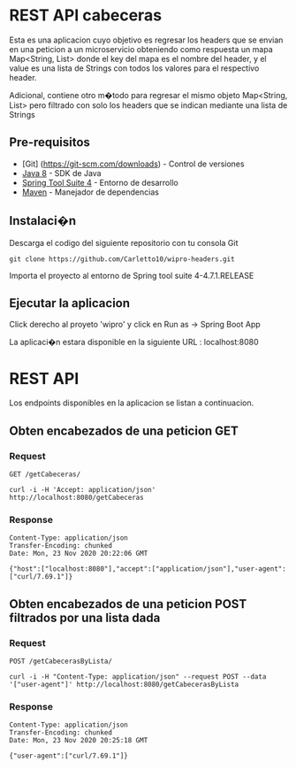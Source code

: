 # REST API cabeceras

Esta es una aplicacion cuyo objetivo es regresar los headers que se envian en una peticion a un microservicio
obteniendo como respuesta un mapa Map<String, List<String>> donde el key  del mapa es el nombre del header, 
y el value es una lista de Strings con todos los valores para el respectivo header.

Adicional, contiene otro  m�todo para regresar el mismo objeto Map<String, List<String>> pero filtrado con solo los headers que se indican mediante una lista 
de Strings

## Pre-requisitos

* [Git] (https://git-scm.com/downloads) - Control de versiones
* [Java 8](https://www.oracle.com/mx/java/technologies/javase/javase-jdk8-downloads.html) - SDK  de Java
* [Spring Tool Suite 4](https://spring.io/tools) - Entorno de desarrollo
* [Maven](https://maven.apache.org/) - Manejador de dependencias


## Instalaci�n


Descarga el codigo del siguiente repositorio con tu consola Git

```
git clone https://github.com/Carletto10/wipro-headers.git
```

Importa el proyecto al entorno de Spring tool suite 4-4.7.1.RELEASE

	

## Ejecutar la aplicacion

Click derecho al proyeto 'wipro' y click en Run as -> Spring Boot App

La aplicaci�n estara disponible en la siguiente URL : localhost:8080


# REST API

Los endpoints disponibles en la aplicacion se listan a continuacion.

## Obten encabezados de una peticion GET

### Request

`GET /getCabeceras/`

	curl -i -H 'Accept: application/json' http://localhost:8080/getCabeceras

### Response

	Content-Type: application/json
	Transfer-Encoding: chunked
	Date: Mon, 23 Nov 2020 20:22:06 GMT

	{"host":["localhost:8080"],"accept":["application/json"],"user-agent":["curl/7.69.1"]}


## Obten encabezados de una peticion POST filtrados por una lista dada

### Request

`POST /getCabecerasByLista/`

    curl -i -H "Content-Type: application/json" --request POST --data '["user-agent"]' http://localhost:8080/getCabecerasByLista

### Response

	Content-Type: application/json
	Transfer-Encoding: chunked
	Date: Mon, 23 Nov 2020 20:25:18 GMT

	{"user-agent":["curl/7.69.1"]}


